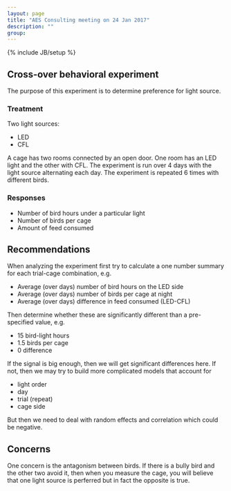 ```yaml
---
layout: page
title: "AES Consulting meeting on 24 Jan 2017"
description: ""
group: 
---
```

{% include JB/setup %}

## Cross-over behavioral experiment

The purpose of this experiment is to determine preference for light source. 

### Treatment

Two light sources:

 - LED
 - CFL
 
A cage has two rooms connected by an open door.
One room has an LED light and the other with CFL.
The experiment is run over 4 days with the light source alternating each day. 
The experiment is repeated 6 times with different birds.

### Responses

 - Number of bird hours under a particular light
 - Number of birds per cage
 - Amount of feed consumed
 
 
## Recommendations

When analyzing the experiment first try to calculate a one number summary for 
each trial-cage combination, e.g. 

 - Average (over days) number of bird hours on the LED side
 - Average (over days) number of birds per cage at night
 - Average (over days) difference in feed consumed (LED-CFL)
 
Then determine whether these are significantly different than a pre-specified
value, e.g.

 - 15 bird-light hours
 - 1.5 birds per cage
 - 0 difference
 
If the signal is big enough, then we will get significant differences here.
If not, then we may try to build more complicated models that account for 

 - light order
 - day
 - trial (repeat)
 - cage side
 
But then we need to deal with random effects and correlation which could be 
negative. 



## Concerns

One concern is the antagonism between birds. 
If there is a bully bird and the other two avoid it, 
then when you measure the cage, you will believe that one light source is 
perferred but in fact the opposite is true. 